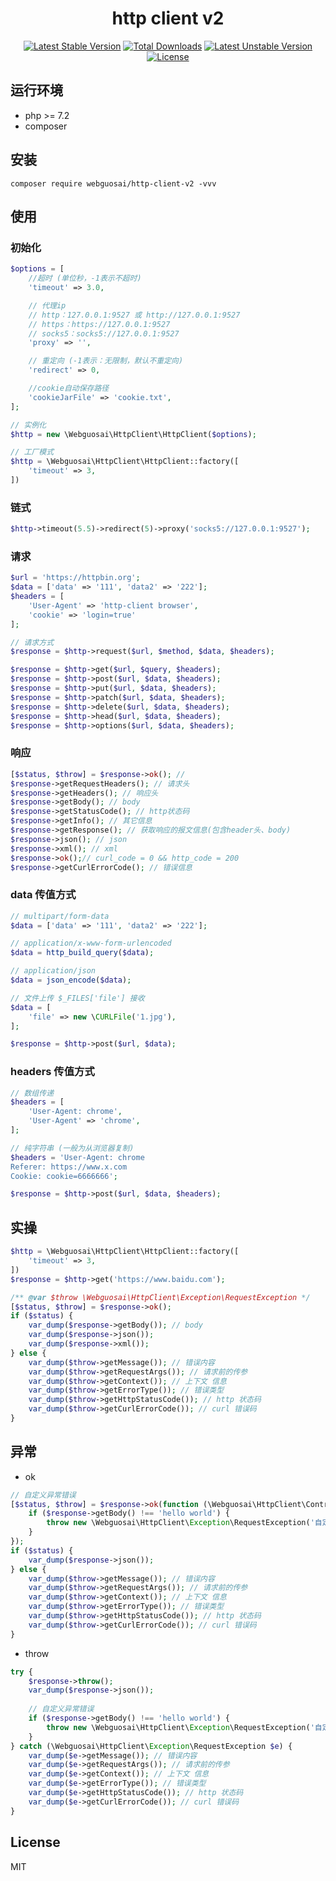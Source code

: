 <h1 align="center">http client v2</h1>

<p align="center">
<a href="https://packagist.org/packages/webguosai/http-client-v2"><img src="https://poser.pugx.org/webguosai/http-client-v2/v/stable" alt="Latest Stable Version"></a>
<a href="https://packagist.org/packages/webguosai/http-client-v2"><img src="https://poser.pugx.org/webguosai/http-client-v2/downloads" alt="Total Downloads"></a>
<a href="https://packagist.org/packages/webguosai/http-client-v2"><img src="https://poser.pugx.org/webguosai/http-client-v2/v/unstable" alt="Latest Unstable Version"></a>
<a href="https://packagist.org/packages/webguosai/http-client-v2"><img src="https://poser.pugx.org/webguosai/http-client-v2/license" alt="License"></a>
</p>

## 运行环境

- php >= 7.2
- composer

## 安装

```Shell
composer require webguosai/http-client-v2 -vvv
```

## 使用
### 初始化
```php
$options = [
    //超时 (单位秒，-1表示不超时)
    'timeout' => 3.0,

    // 代理ip
    // http：127.0.0.1:9527 或 http://127.0.0.1:9527
    // https：https://127.0.0.1:9527
    // socks5：socks5://127.0.0.1:9527
    'proxy' => '',

    // 重定向 (-1表示：无限制，默认不重定向)
    'redirect' => 0,

    //cookie自动保存路径
    'cookieJarFile' => 'cookie.txt',
];

// 实例化
$http = new \Webguosai\HttpClient\HttpClient($options);

// 工厂模式
$http = \Webguosai\HttpClient\HttpClient::factory([
    'timeout' => 3,
])
```

### 链式

```php
$http->timeout(5.5)->redirect(5)->proxy('socks5://127.0.0.1:9527');
```

### 请求

```php
$url = 'https://httpbin.org';
$data = ['data' => '111', 'data2' => '222'];
$headers = [
    'User-Agent' => 'http-client browser',
    'cookie' => 'login=true'
];

// 请求方式
$response = $http->request($url, $method, $data, $headers);

$response = $http->get($url, $query, $headers);
$response = $http->post($url, $data, $headers);
$response = $http->put($url, $data, $headers);
$response = $http->patch($url, $data, $headers);
$response = $http->delete($url, $data, $headers);
$response = $http->head($url, $data, $headers);
$response = $http->options($url, $data, $headers);
```

### 响应
```php
[$status, $throw] = $response->ok(); //
$response->getRequestHeaders(); // 请求头
$response->getHeaders(); // 响应头
$response->getBody(); // body
$response->getStatusCode(); // http状态码
$response->getInfo(); // 其它信息
$response->getResponse(); // 获取响应的报文信息(包含header头、body)
$response->json(); // json
$response->xml(); // xml
$response->ok();// curl_code = 0 && http_code = 200
$response->getCurlErrorCode(); // 错误信息
```

### data 传值方式
```php
// multipart/form-data
$data = ['data' => '111', 'data2' => '222'];

// application/x-www-form-urlencoded
$data = http_build_query($data); 

// application/json
$data = json_encode($data); 

// 文件上传 $_FILES['file'] 接收
$data = [
    'file' => new \CURLFile('1.jpg'),
];

$response = $http->post($url, $data);
```

### headers 传值方式
```php
// 数组传递 
$headers = [
    'User-Agent: chrome',
    'User-Agent' => 'chrome',
];

// 纯字符串 (一般为从浏览器复制)
$headers = 'User-Agent: chrome
Referer: https://www.x.com
Cookie: cookie=6666666';

$response = $http->post($url, $data, $headers);
```

## 实操

```php
$http = \Webguosai\HttpClient\HttpClient::factory([
    'timeout' => 3,
])
$response = $http->get('https://www.baidu.com');

/** @var $throw \Webguosai\HttpClient\Exception\RequestException */
[$status, $throw] = $response->ok();
if ($status) {
    var_dump($response->getBody()); // body
    var_dump($response->json());
    var_dump($response->xml());
} else {
    var_dump($throw->getMessage()); // 错误内容
    var_dump($throw->getRequestArgs()); // 请求前的传参
    var_dump($throw->getContext()); // 上下文 信息
    var_dump($throw->getErrorType()); // 错误类型
    var_dump($throw->getHttpStatusCode()); // http 状态码
    var_dump($throw->getCurlErrorCode()); // curl 错误码
}
```

## 异常

- ok

```php
// 自定义异常错误
[$status, $throw] = $response->ok(function (\Webguosai\HttpClient\Contract\ResponseInterface $response) {
    if ($response->getBody() !== 'hello world') {
        throw new \Webguosai\HttpClient\Exception\RequestException('自定义异常错误', $response);
    }
});
if ($status) {
    var_dump($response->json());
} else {
    var_dump($throw->getMessage()); // 错误内容
    var_dump($throw->getRequestArgs()); // 请求前的传参
    var_dump($throw->getContext()); // 上下文 信息
    var_dump($throw->getErrorType()); // 错误类型
    var_dump($throw->getHttpStatusCode()); // http 状态码
    var_dump($throw->getCurlErrorCode()); // curl 错误码
}
```

- throw

```php
try {
    $response->throw();
    var_dump($response->json());
    
    // 自定义异常错误
    if ($response->getBody() !== 'hello world') {
        throw new \Webguosai\HttpClient\Exception\RequestException('自定义异常错误', $response->getRequestArgs(), $response->getResponse());
    }
} catch (\Webguosai\HttpClient\Exception\RequestException $e) {
    var_dump($e->getMessage()); // 错误内容
    var_dump($e->getRequestArgs()); // 请求前的传参
    var_dump($e->getContext()); // 上下文 信息
    var_dump($e->getErrorType()); // 错误类型
    var_dump($e->getHttpStatusCode()); // http 状态码
    var_dump($e->getCurlErrorCode()); // curl 错误码
}
```

## License

MIT
